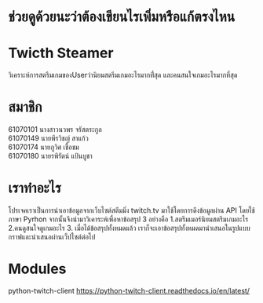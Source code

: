 # ช่วยดูด้วยนะว่าต้องเขียนไรเพิ่มหรือแก้ตรงไหน
# Twicth Steamer

วิเคราะห์การสตรีมเกมของUserว่านิยมสตรีมเกมอะไรมากที่่สุด และคนสนใจเกมอะไรมากที่สุด

# สมาชิก
 61070101 นางสาวนวพร  จรัสตระกูล <br /> 
 61070149 นายพีรวิชญ์ สาแก้ว <br />
 61070174 นายภูวิศ  เชื้อชม <br />
 61070180 นายรพิรัตน์ แป้นบูชา <br />

# เราทำอะไร
 โปรเจคเราเป็นการนำเอาข้อมูลจากเว็บไซต์สตีมมิ่ง twitch.tv มาใช้โดยการดึงข้อมูลผ่าน API โดยใช้ภาษา Pyrhon จากนั้นจึงนำมาวิเคาระห์เพื่อหาข้อสรุป 3 อย่างคือ
 1.สตรีมเมอร์นิยมสตรีมเกมอะไร
 2.คนดูสนใจดูเกมอะไร
 3.
 เมื่อได้ข้อสรุปทั้งหมดแล้ว เราก็จะเอาข้อสรุปทั้งหมดมานำเสนอในรูปแบบกราฟและนำเสนอผ่านเว็ปไซต์ต่อไป

# Modules
python-twitch-client
https://python-twitch-client.readthedocs.io/en/latest/

